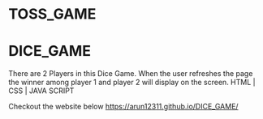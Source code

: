 # TOSS_GAME
# DICE_GAME
There are 2 Players in this Dice Game. When the user refreshes the page the winner among player 1 and player 2 will display on the screen. HTML | CSS | JAVA SCRIPT

Checkout the website below
 https://arun12311.github.io/DICE_GAME/
